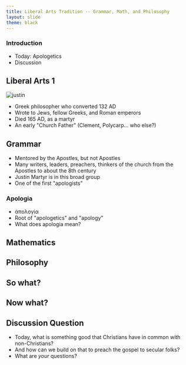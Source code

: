 ```yaml
---
title: Liberal Arts Tradition -- Grammar, Math, and Philosophy 
layout: slide
theme: black
---
```


<section data-background="http://www.keithbuhler.com/images/background-morality.svg"><!--Intro begin-->
<section data-background="https://745515a37222097b0902-74ef300a2b2b2d9e236c9459912aaf20.ssl.cf2.rackcdn.com/fe4b0820da4077b54ee4de5f6d2abcd9.jpeg" data-markdown><!--Intro Splash begin-->

# Introduction

- Today: Apologetics
- Discussion

</section> <!--Intro Splash end-->
<section data-markdown>  <!--Overview Begin-->

## Liberal Arts 1

![justin](https://blogs.ancientfaith.com/onbehalfofall/wp-content/uploads/sites/17/2014/06/justinmartyronlxx.jpg)

- Greek philosopher who converted 132 AD
- Wrote to Jews, fellow Greeks, and Roman emperors
- Died 165 AD, as a martyr
- An early "Church Father" (Clement, Polycarp... who else?)


</section><!--Overview end-->
<section data-background="https://pursuingveritasdotcom.files.wordpress.com/2014/08/apostolic-fathers.jpeg" data-markdown>


</section><!--Overview end-->
<section data-markdown>

## Grammar
- Mentored by the Apostles, but not Apostles
- Many writers, leaders, preachers, thinkers of the church from the Apostles to about the 8th century
- Justin Martyr is in this broad group
- One of the first "apologists"

</section><section data-markdown>

### Apologia

- ἀπολογία
- Root of "apologetics" and "apology"
- What does apologia mean? 

</section><section data-markdown>

## Mathematics

</section><section data-markdown>

## Philosophy

</section><section data-markdown>

## So what?

</section><section data-markdown>

## Now what?

</section><section data-markdown>

</section><section data-background="https://745515a37222097b0902-74ef300a2b2b2d9e236c9459912aaf20.ssl.cf2.rackcdn.com/fe4b0820da4077b54ee4de5f6d2abcd9.jpeg" data-markdown >


## Discussion Question

- Today, what is something good that Christians have in common with non-Christians? 
- And how can we build on that to preach the gospel to secular folks? 
- What are _your_ questions?


</section>  
</section><!--Discussion of faith and reasonend-->
